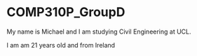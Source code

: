 # COMP310P_GroupD
My name is Michael and I am studying Civil Engineering at UCL.

I am am 21 years old and from Ireland
